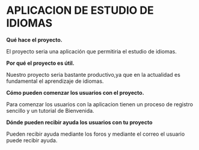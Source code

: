 # APLICACION DE ESTUDIO DE IDIOMAS

**Qué hace el proyecto.**

El proyecto seria una aplicación que permitiria el estudio de idiomas.

**Por qué el proyecto es útil.**

Nuestro proyecto seria bastante productivo,ya que en la actualidad es fundamental el aprendizaje de idiomas.

**Cómo pueden comenzar los usuarios con el proyecto.**

Para comenzar los usuarios con la aplicacion tienen un proceso de registro sencillo y un tutorial de Bienvenida.

**Dónde pueden recibir ayuda los usuarios con tu proyecto**

Pueden recibir ayuda mediante los foros y mediante el correo el usuario puede recibir ayuda. 



